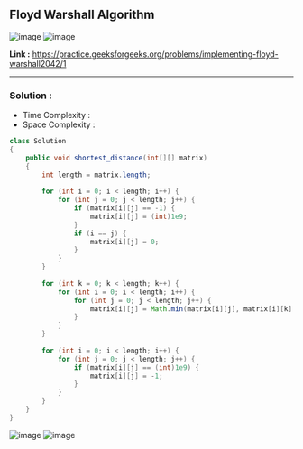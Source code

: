 ## Floyd Warshall Algorithm

![image](https://github.com/alkabharti/Graph/assets/23376002/0227da35-16f4-4a02-8ba1-f7ff288bccf6)
![image](https://github.com/alkabharti/Graph/assets/23376002/913a31e9-4a30-416d-a1a5-dac86beb8366)


**Link :** https://practice.geeksforgeeks.org/problems/implementing-floyd-warshall2042/1

-----------------------------------------------------------------------------------------------------------------------------------------------------------------------------------------------


### Solution : 

- Time Complexity :
- Space Complexity :


```java
class Solution
{
    public void shortest_distance(int[][] matrix)
    {
        int length = matrix.length;
        
        for (int i = 0; i < length; i++) {
            for (int j = 0; j < length; j++) {
                if (matrix[i][j] == -1) {
                    matrix[i][j] = (int)1e9;
                }
                if (i == j) {
                    matrix[i][j] = 0;
                }
            }
        }
        
        for (int k = 0; k < length; k++) {
            for (int i = 0; i < length; i++) {
                for (int j = 0; j < length; j++) {
                    matrix[i][j] = Math.min(matrix[i][j], matrix[i][k] + matrix[k][j]);
                }
            }
        }
        
        for (int i = 0; i < length; i++) {
            for (int j = 0; j < length; j++) {
                if (matrix[i][j] == (int)1e9) {
                    matrix[i][j] = -1;
                }
            }
        }
    }
}

```

![image](https://github.com/alkabharti/Graph/assets/23376002/ce9c9247-4a80-42fd-b3e3-3beeea21326c)
![image](https://github.com/alkabharti/Graph/assets/23376002/bd7a5414-7912-4c3f-bce3-e9dc252a6b1a)



